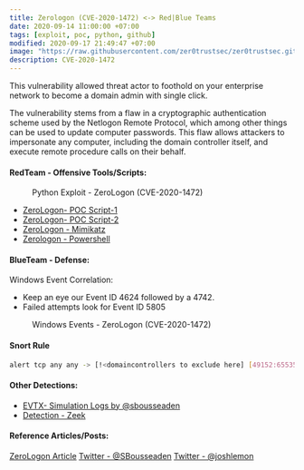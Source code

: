 ```yaml
---
title: Zerologon (CVE-2020-1472) <-> Red|Blue Teams
date: 2020-09-14 11:00:00 +07:00
tags: [exploit, poc, python, github]
modified: 2020-09-17 21:49:47 +07:00
image: "https://raw.githubusercontent.com/zer0trustsec/zer0trustsec.github.io/master/_posts/zerologon-domainadmin-netlogon-cryptography/Exploit.png"
description: CVE-2020-1472
---
```


This vulnerability allowed threat actor to foothold on your enterprise network to become a domain admin with single click.

The vulnerability stems from a flaw in a cryptographic authentication scheme used by the Netlogon Remote Protocol, which among other things can be used to update computer passwords. This flaw allows attackers to impersonate any computer, including the domain controller itself, and execute remote procedure calls on their behalf.

#### RedTeam - Offensive Tools/Scripts:

<figure>
<img src="https://raw.githubusercontent.com/zer0trustsec/zer0trustsec.github.io/master/_posts/zerologon-domainadmin-netlogon-cryptography/Exploit.png" alt="">
<figcaption> Python Exploit - ZeroLogon (CVE-2020-1472) </figcaption>
</figure>

- [ZeroLogon- POC Script-1](https://github.com/SecuraBV/CVE-2020-1472)
- [ZeroLogon- POC Script-2](https://github.com/blackarrowsec/redteam-research/tree/master/CVE-2020-1472)
- [ZeroLogon - Mimikatz](https://github.com/gentilkiwi/mimikatz/releases/tag/2.2.0-20200917)
- [Zerologon - Powershell](https://github.com/BC-SECURITY/Invoke-ZeroLogon)

#### BlueTeam - Defense:

Windows Event Correlation:
- Keep an eye our Event ID 4624 followed by a 4742.
- Failed attempts look for Event ID 5805

<figure>
<img src="https://raw.githubusercontent.com/zer0trustsec/zer0trustsec.github.io/master/_posts/zerologon-domainadmin-netlogon-cryptography/zerologon_blueteam.png" alt="">
<figcaption> Windows Events - ZeroLogon (CVE-2020-1472) </figcaption>
</figure>

#### Snort Rule
```bash
alert tcp any any -> [!<domaincontrollers to exclude here] [49152:65535] (msg:"Possible DCSync Detected"; flow:to_server,established; flags:PA; content:"|00 03 10 00 00 00|"; depth:8; content:"|03 00|"; distance:14; classtype:attempted-admin; sid:20166316;)
```

#### Other Detections:

- [EVTX- Simulation Logs by @sbousseaden ](https://github.com/sbousseaden/EVTX-ATTACK-SAMPLES/blob/master/Credential%20Access/remote_pwd_reset_rpc_mimikatz_postzerologon_target_DC.evtx)
- [Detection - Zeek](https://corelight.blog/2020/09/16/detecting-zerologon-cve-2020-1472-with-zeek/)


#### Reference Articles/Posts:
[ZeroLogon Article](https://www.secura.com/blog/zero-logon)
[Twitter - @SBousseaden](https://twitter.com/SBousseaden/status/1306631518618607623)
[Twitter - @joshlemon](https://twitter.com/joshlemon/status/1306487256480460805)
